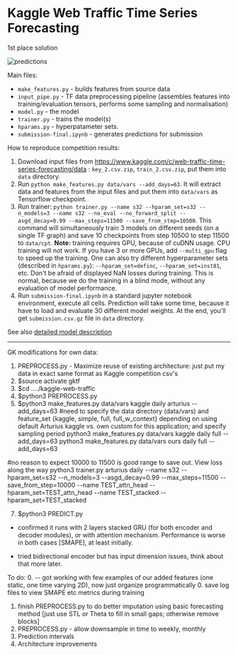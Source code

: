 # Kaggle Web Traffic Time Series Forecasting
1st place solution

![predictions](images/predictions.png)

Main files:
 * `make_features.py` - builds features from source data
 * `input_pipe.py` - TF data preprocessing pipeline (assembles features
  into training/evaluation tensors, performs some sampling and normalisation)
 * `model.py` - the model
 * `trainer.py` - trains the model(s)
 * `hparams.py` - hyperpatameter sets.
 * `submission-final.ipynb` - generates predictions for submission

How to reproduce competition results:
1. Download input files from https://www.kaggle.com/c/web-traffic-time-series-forecasting/data :
`key_2.csv.zip`, `train_2.csv.zip`, put them into `data` directory.
2. Run `python make_features.py data/vars --add_days=63`. It will
extract data and features from the input files and put them into
`data/vars` as Tensorflow checkpoint.
3. Run trainer:
`python trainer.py --name s32 --hparam_set=s32 --n_models=3 --name s32 --no_eval --no_forward_split
 --asgd_decay=0.99 --max_steps=11500 --save_from_step=10500`. This command
 will simultaneously train 3 models on different seeds (on a single TF graph)
 and save 10 checkpoints from step 10500 to step 11500 to `data/cpt`.
 __Note:__ training requires GPU, because of cuDNN usage. CPU training will not work.
 If you have 3 or more GPUs, add `--multi_gpu` flag to speed up the training. One can also try different
hyperparameter sets (described in `hparams.py`): `--hparam_set=definc`,
`--hparam_set=inst81`, etc.
Don't be afraid of displayed NaN losses during training. This is normal,
because we do the training in a blind mode, without any evaluation of model performance.
4. Run `submission-final.ipynb` in a standard jupyter notebook environment,
execute all cells. Prediction will take some time, because it have to
load and evaluate 30 different model weights. At the end,
you'll get `submission.csv.gz` file in `data` directory.

See also [detailed model description](how_it_works.md)




-----------------------------------

GK modifications for own data:
1. PREPROCESS.py - Maximize reuse of existing architecture: just put my data in exact same format as Kaggle competition csv's
2. $source activate gktf
3. $cd ..../kaggle-web-traffic
4. $python3 PREPROCESS.py
5. $python3 make_features.py data/vars kaggle daily arturius --add_days=63 #need to specify the data directory (data/vars) and feature_set {kaggle, simple, full, full_w_context} depending on using default Arturius kaggle vs. own custom for this application; and specify sampling period
python3 make_features.py data/vars kaggle daily full --add_days=63
python3 make_features.py data/vars ours daily full --add_days=63

#no reason to expect 10000 to 11500 is good range to save out. View loss along the way
python3 trainer.py arturius daily --name s32 --hparam_set=s32 --n_models=3 --asgd_decay=0.99 --max_steps=11500 --save_from_step=10000
--name TEST_attn_head --hparam_set=TEST_attn_head
--name TEST_stacked --hparam_set=TEST_stacked


7. $python3 PREDICT.py

- confirmed it runs with 2 layers stacked GRU (for both encoder and decoder modules), or with attention mechanism. Performance is worse in both cases [SMAPE], at least initially.

- tried bidirectional encoder but has input dimension issues, think about that more later.



To do:
0.  -- got working with few examples of our added features (one static, one time varying 2D), now just organize programmatically
0. save log files to view SMAPE etc metrics during training
1. finish PREPROCESS.py to do better imputation using basic forecasting method [just use STL or Theta to fill in small gaps; otherwise remove blocks]
2. PREPROCESS.py  -  allow downsample in time to weekly, monthly
3. Prediction intervals
4. Architecture improvements